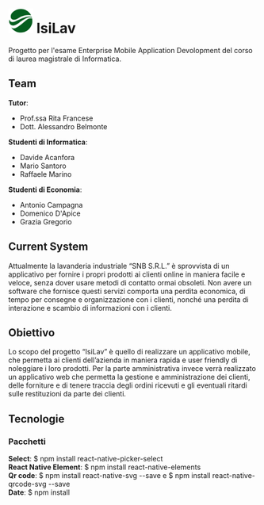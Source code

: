 
# <img src="https://github.com/mario-santoro/EMAD2020_IsiLav/blob/mario-santoro/image/icona-verde.png?raw=true" width="50" height="50"> IsiLav 

Progetto per l'esame Enterprise Mobile Application Devolopment del corso di laurea magistrale di Informatica.
## Team
**Tutor**:
 - Prof.ssa Rita Francese
 - Dott. Alessandro Belmonte

**Studenti di Informatica**:
 - Davide Acanfora
 - Mario Santoro
 - Raffaele Marino
 
**Studenti di Economia**:
 - Antonio Campagna
 - Domenico D'Apice
 - Grazia Gregorio

## Current System
Attualmente la lavanderia industriale “SNB S.R.L.” è sprovvista di un applicativo per fornire i propri prodotti ai clienti online in maniera facile e veloce, senza dover usare metodi di contatto ormai obsoleti. Non avere un software che fornisce questi servizi comporta una perdita economica, di tempo per consegne e organizzazione con i clienti, nonché una perdita di interazione e scambio di informazioni con i clienti.
## Obiettivo
Lo scopo del progetto “IsiLav” è quello di realizzare un applicativo mobile, che permetta ai clienti dell’azienda in maniera rapida e user friendly di noleggiare i loro prodotti. Per la parte amministrativa invece verrà realizzato un applicativo web che permetta la gestione e amministrazione dei clienti, delle forniture e di tenere traccia degli ordini ricevuti e gli eventuali ritardi sulle restituzioni da parte dei clienti.
## Tecnologie
### Pacchetti
<b>Select</b>: $ npm install react-native-picker-select </br>
<b>React Native Element</b>: $ npm install react-native-elements </br>
<b>Qr code</b>: $ npm install react-native-svg --save e $ npm install react-native-qrcode-svg --save </br>
<b>Date</b>: $ npm install 

